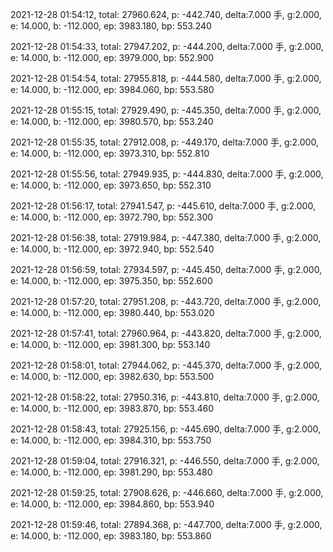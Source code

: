 2021-12-28 01:54:12, total: 27960.624, p: -442.740, delta:7.000 手, g:2.000, e: 14.000, b: -112.000, ep: 3983.180, bp: 553.240

2021-12-28 01:54:33, total: 27947.202, p: -444.200, delta:7.000 手, g:2.000, e: 14.000, b: -112.000, ep: 3979.000, bp: 552.900

2021-12-28 01:54:54, total: 27955.818, p: -444.580, delta:7.000 手, g:2.000, e: 14.000, b: -112.000, ep: 3984.060, bp: 553.580

2021-12-28 01:55:15, total: 27929.490, p: -445.350, delta:7.000 手, g:2.000, e: 14.000, b: -112.000, ep: 3980.570, bp: 553.240

2021-12-28 01:55:35, total: 27912.008, p: -449.170, delta:7.000 手, g:2.000, e: 14.000, b: -112.000, ep: 3973.310, bp: 552.810

2021-12-28 01:55:56, total: 27949.935, p: -444.830, delta:7.000 手, g:2.000, e: 14.000, b: -112.000, ep: 3973.650, bp: 552.310

2021-12-28 01:56:17, total: 27941.547, p: -445.610, delta:7.000 手, g:2.000, e: 14.000, b: -112.000, ep: 3972.790, bp: 552.300

2021-12-28 01:56:38, total: 27919.984, p: -447.380, delta:7.000 手, g:2.000, e: 14.000, b: -112.000, ep: 3972.940, bp: 552.540

2021-12-28 01:56:59, total: 27934.597, p: -445.450, delta:7.000 手, g:2.000, e: 14.000, b: -112.000, ep: 3975.350, bp: 552.600

2021-12-28 01:57:20, total: 27951.208, p: -443.720, delta:7.000 手, g:2.000, e: 14.000, b: -112.000, ep: 3980.440, bp: 553.020

2021-12-28 01:57:41, total: 27960.964, p: -443.820, delta:7.000 手, g:2.000, e: 14.000, b: -112.000, ep: 3981.300, bp: 553.140

2021-12-28 01:58:01, total: 27944.062, p: -445.370, delta:7.000 手, g:2.000, e: 14.000, b: -112.000, ep: 3982.630, bp: 553.500

2021-12-28 01:58:22, total: 27950.316, p: -443.810, delta:7.000 手, g:2.000, e: 14.000, b: -112.000, ep: 3983.870, bp: 553.460

2021-12-28 01:58:43, total: 27925.156, p: -445.690, delta:7.000 手, g:2.000, e: 14.000, b: -112.000, ep: 3984.310, bp: 553.750

2021-12-28 01:59:04, total: 27916.321, p: -446.550, delta:7.000 手, g:2.000, e: 14.000, b: -112.000, ep: 3981.290, bp: 553.480

2021-12-28 01:59:25, total: 27908.626, p: -446.660, delta:7.000 手, g:2.000, e: 14.000, b: -112.000, ep: 3984.860, bp: 553.940

2021-12-28 01:59:46, total: 27894.368, p: -447.700, delta:7.000 手, g:2.000, e: 14.000, b: -112.000, ep: 3983.180, bp: 553.860